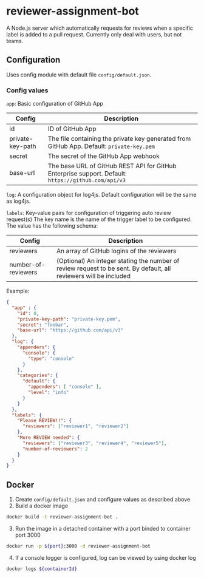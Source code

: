 # reviewer-assignment-bot

A Node.js server which automatically requests for reviews when a specific label is added to a pull request.
Currently only deal with users, but not teams.

## Configuration
Uses config module with default file `config/default.json`.

### Config values
`app`: Basic configuration of GitHub App

Config | Description
----- | -----
id | ID of GitHub App
private-key-path | The file containing the private key generated from GitHub App. Default: `private-key.pem`
secret | The secret of the GitHub App webhook
base-url | The base URL of GitHub REST API for GitHub Enterprise support. Default: `https://github.com/api/v3`

`log`: A configuration object for log4js. Default configuration will be the same as log4js.

`labels`: Key-value pairs for configuration of triggering auto review request(s)
The key name is the name of the trigger label to be configured.
The value has the following schema:

Config | Description
----- | -----
reviewers | An array of GitHub logins of the reviewers
number-of-reviewers | (Optional) An integer stating the number of review request to be sent. By default, all reviewers will be included

Example:
```json
{
  "app" : {
    "id": 0,
    "private-key-path": "private-key.pem",
    "secret": "foobar",
    "base-url": "https://github.com/api/v3"
  },
  "log": {
    "appenders": {
      "console": {
        "type": "console"
      }
    },
    "categories": {
      "default": {
        "appenders": [ "console" ],
        "level": "info"
      }
    }
  },
  "labels": {
    "Please REVIEW!!": {
      "reviewers": ["reviewer1", "reviewer2"]
    },
    "More REVIEW needed": {
      "reviewers": ["reviewer3", "reviewer4", "reviewer5"],
      "number-of-reviewers": 2
    }
  }
}
```

## Docker

1. Create `config/default.json` and configure values as described above
2. Build a docker image
```sh
docker build -t reviewer-assignment-bot .
```
3. Run the image in a detached container with a port binded to container port 3000
```sh
docker run -p ${port}:3000 -d reviewer-assignment-bot
```
4. If a console logger is configured, log can be viewed by using docker log
```sh
docker logs ${containerId}
```
